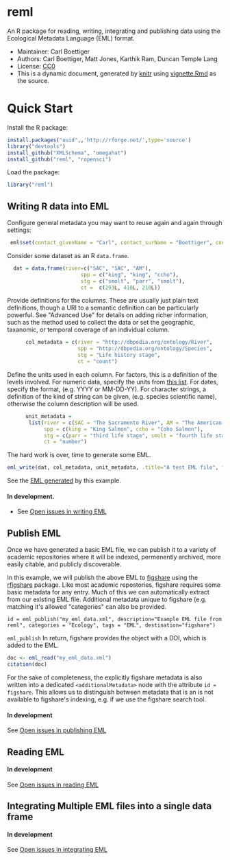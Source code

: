 reml
====

An R package for reading, writing, integrating and publishing data using the Ecological Metadata Language (EML) format. 

* Maintainer: Carl Boettiger
* Authors: Carl Boettiger, Matt Jones, Karthik Ram, Duncan Temple Lang
* License: [CC0](http://creativecommons.org/publicdomain/zero/1.0/)
* This is a dynamic document, generated by [knitr](http://yihui.name/knitr) using [vignette.Rmd](https://github.com/ropensci/reml/blob/master/inst/doc/vingette.Rmd) as the source.  







Quick Start
===========

Install the R package:



```r
install.packages("uuid",,'http://rforge.net/',type='source')
library("devtools")
install_github("XMLSchema", "omegahat")
install_github("reml", "ropensci")
```


Load the package:


```r
library("reml")
```



Writing R data into EML
-----------------------


Configure general metadata you may want to reuse again and again through settings:


```r
 eml$set(contact_givenName = "Carl", contact_surName = "Boettiger", contact_email = "cboettig@ropensci.org")
```


Consider some dataset as an R `data.frame`.  


```r
  dat = data.frame(river=c("SAC", "SAC", "AM"),
                        spp = c("king", "king", "ccho"),
                        stg = c("smolt", "parr", "smolt"),
                        ct =  c(293L, 410L, 210L))
```




Provide definitions for the columns.  These are usually just plain text definitions, though a URI to a semantic definition can be particularly powerful. See "Advanced Use" for details on adding richer information, such as the method used to collect the data or set the geographic, taxanomic, or temporal coverage of an individual column.   


```r
      col_metadata = c(river = "http://dbpedia.org/ontology/River",
                       spp = "http://dbpedia.org/ontology/Species",
                       stg = "Life history stage",
                       ct = "count")
```


Define the units used in each column.  For factors, this is a definition of the levels involved.  For numeric data, specify the units from [this list](http://knb.ecoinformatics.org/software/eml/eml-2.1.1/eml-unitTypeDefinitions.html#StandardUnitDictionary).  For dates, specify the format, (e.g. YYYY or MM-DD-YY). For character strings, a definition of the kind of string can be given, (e.g. species scientific name), otherwise the column description will be used.  


```r
      unit_metadata =
       list(river = c(SAC = "The Sacramento River", AM = "The American River"),
            spp = c(king = "King Salmon", ccho = "Coho Salmon"),
            stg = c(parr = "third life stage", smolt = "fourth life stage"),
            ct = "number")
```


The hard work is over, time to generate some EML.


```r
eml_write(dat, col_metadata, unit_metadata, .title="A test EML file", file="my_eml_data.xml", file_description="Test data, only intended for testing")
```


See the [EML generated](https://github.com/ropensci/reml/tree/master/inst/doc/my_eml_data.xml) by this example.


#### In development.  

* See [Open issues in writing EML](https://github.com/ropensci/reml/issues?labels=write+eml&page=1&state=open)

Publish EML
-----------

Once we have generated a basic EML file, we can publish it to a variety
of academic repositories where it will be indexed, permenently archived,
more easily citable, and publicly discoverable.

In this example, we will publish the above
EML to [figshare](http://figshare.com) using the
[rfigshare](https://github.com/ropensci/rfigshare) package. Like most
academic repostories, figshare requires some basic metadata for any entry.
Much of this we can automatically extract from our existing EML file. 
Additional metadata unique to figshare (e.g. matching it's allowed "categories"
can also be provided.  

```{r publish_figshare, eval=FALSE} <!-- We don't want to generate a DOI every time we run the vignette -->
id = eml_publish("my_eml_data.xml", description="Example EML file from reml", categories = "Ecology", tags = "EML", destination="figshare")
```

`eml_publish` 
In return, figshare provides the object with a DOI, which is added to the EML.  


```r
doc <- eml_read("my_eml_data.xml")
citation(doc)
```



For the sake of completeness, the explicitly figshare metadata is also written into a 
dedicated `<additionalMetadata>` node with the attribute `id = figshare`.  This allows
us to distinguish between metadata that is an is not available to figshare's indexing,
e.g. if we use the figshare search tool.  


#### In development

See [Open issues in publishing EML](https://github.com/ropensci/reml/issues?labels=publish+eml&page=1&state=open)

Reading EML
-----------


#### In development

See [Open issues in reading EML](https://github.com/ropensci/reml/issues?labels=read+eml&page=1&state=open)



Integrating Multiple EML files into a single data frame
-------------------------------------------------------

#### In development

See [Open issues in integrating EML](https://github.com/ropensci/reml/issues?labels=integrate+eml&page=1&state=open)

